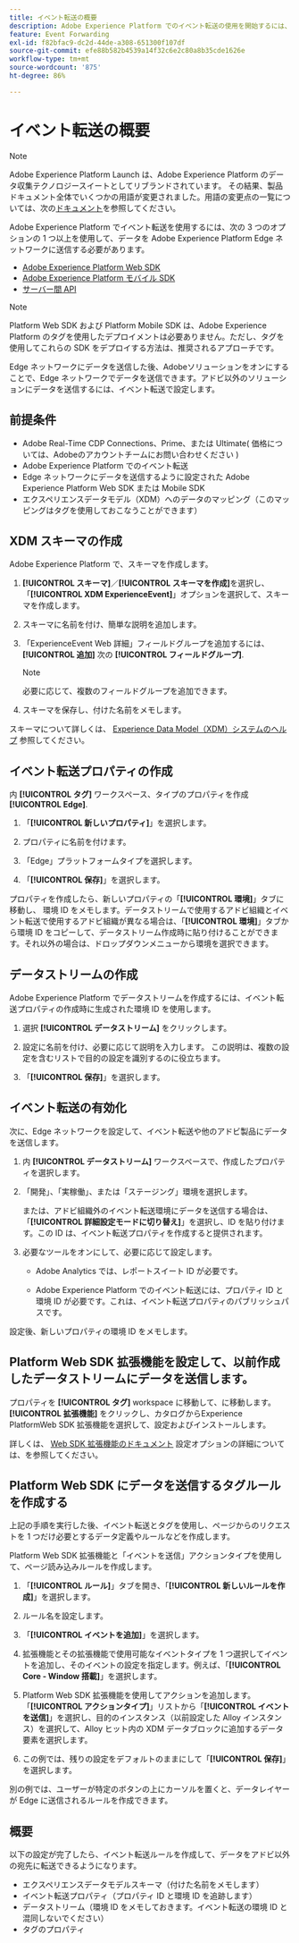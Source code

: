 ```yaml
---
title: イベント転送の概要
description: Adobe Experience Platform でのイベント転送の使用を開始するには、このステップバイステップのチュートリアルに従ってください。
feature: Event Forwarding
exl-id: f82bfac9-dc2d-44de-a308-651300f107df
source-git-commit: efe88b582b4539a14f32c6e2c80a8b35cde1626e
workflow-type: tm+mt
source-wordcount: '875'
ht-degree: 86%

---
```


# イベント転送の概要

>[!NOTE]
>
>Adobe Experience Platform Launch は、Adobe Experience Platform のデータ収集テクノロジースイートとしてリブランドされています。 その結果、製品ドキュメント全体でいくつかの用語が変更されました。用語の変更点の一覧については、次の[ドキュメント](../../term-updates.md)を参照してください。

Adobe Experience Platform でイベント転送を使用するには、次の 3 つのオプションの 1 つ以上を使用して、データを Adobe Experience Platform Edge ネットワークに送信する必要があります。

* [Adobe Experience Platform Web SDK](../../extensions/client/web-sdk/overview.md)
* [Adobe Experience Platform モバイル SDK](https://sdkdocs.com)
* [サーバー間 API](https://experienceleague.adobe.com/docs/audience-manager/user-guide/api-and-sdk-code/dcs/dcs-apis/dcs-s2s.html?lang=ja)

>[!NOTE]
>Platform Web SDK および Platform Mobile SDK は、Adobe Experience Platform のタグを使用したデプロイメントは必要ありません。ただし、タグを使用してこれらの SDK をデプロイする方法は、推奨されるアプローチです。

Edge ネットワークにデータを送信した後、Adobeソリューションをオンにすることで、Edge ネットワークでデータを送信できます。アドビ以外のソリューションにデータを送信するには、イベント転送で設定します。

## 前提条件

* Adobe Real-Time CDP Connections、Prime、または Ultimate( 価格については、Adobeのアカウントチームにお問い合わせください )
* Adobe Experience Platform でのイベント転送
* Edge ネットワークにデータを送信するように設定された Adobe Experience Platform Web SDK または Mobile SDK
* エクスペリエンスデータモデル（XDM）へのデータのマッピング（このマッピングはタグを使用しておこなうことができます）

## XDM スキーマの作成

Adobe Experience Platform で、スキーマを作成します。

1. **[!UICONTROL スキーマ]**／**[!UICONTROL スキーマを作成]**&#x200B;を選択し、「**[!UICONTROL XDM ExperienceEvent]**」オプションを選択して、スキーマを作成します。

1. スキーマに名前を付け、簡単な説明を追加します。

1. 「ExperienceEvent Web 詳細」フィールドグループを追加するには、 **[!UICONTROL 追加]** 次の **[!UICONTROL フィールドグループ]**.

   >[!NOTE]
   >
   >必要に応じて、複数のフィールドグループを追加できます。

1. スキーマを保存し、付けた名前をメモします。

スキーマについて詳しくは、 [Experience Data Model（XDM）システムのヘルプ](https://experienceleague.adobe.com/docs/experience-platform/xdm/home.html?lang=ja) 参照してください。

## イベント転送プロパティの作成

内 **[!UICONTROL タグ]** ワークスペース、タイプのプロパティを作成 **[!UICONTROL Edge]**.

1. 「**[!UICONTROL 新しいプロパティ]**」を選択します。

1. プロパティに名前を付けます。

1. 「Edge」プラットフォームタイプを選択します。

1. 「**[!UICONTROL 保存]**」を選択します。

プロパティを作成したら、新しいプロパティの「**[!UICONTROL 環境]**」タブに移動し、
環境 ID をメモします。データストリームで使用するアドビ組織とイベント転送で使用するアドビ組織が異なる場合は、「**[!UICONTROL 環境]**」タブから環境 ID をコピーして、データストリーム作成時に貼り付けることができます。それ以外の場合は、ドロップダウンメニューから環境を選択できます。

## データストリームの作成

Adobe Experience Platform でデータストリームを作成するには、イベント転送プロパティの作成時に生成された環境 ID を使用します。

1. 選択 **[!UICONTROL データストリーム]** をクリックします。

1. 設定に名前を付け、必要に応じて説明を入力します。
この説明は、複数の設定を含むリストで目的の設定を識別するのに役立ちます。

1. 「**[!UICONTROL 保存]**」を選択します。

## イベント転送の有効化

次に、Edge ネットワークを設定して、イベント転送や他のアドビ製品にデータを送信します。

1. 内 **[!UICONTROL データストリーム]** ワークスペースで、作成したプロパティを選択します。

1. 「開発」、「実稼働」、または「ステージング」環境を選択します。

   または、アドビ組織外のイベント転送環境にデータを送信する場合は、「**[!UICONTROL 詳細設定モードに切り替え]**」を選択し、ID を貼り付けます。この ID は、イベント転送プロパティを作成すると提供されます。

1. 必要なツールをオンにして、必要に応じて設定します。

   * Adobe Analytics では、レポートスイート ID が必要です。

   * Adobe Experience Platform でのイベント転送には、プロパティ ID と環境 ID が必要です。これは、イベント転送プロパティのパブリッシュパスです。

設定後、新しいプロパティの環境 ID をメモします。

## Platform Web SDK 拡張機能を設定して、以前作成したデータストリームにデータを送信します。

プロパティを **[!UICONTROL タグ]** workspace に移動して、に移動します。 **[!UICONTROL 拡張機能]** をクリックし、カタログからExperience PlatformWeb SDK 拡張機能を選択して、設定およびインストールします。

詳しくは、 [Web SDK 拡張機能のドキュメント](../../extensions/client/web-sdk/overview.md) 設定オプションの詳細については、を参照してください。

## Platform Web SDK にデータを送信するタグルールを作成する

上記の手順を実行した後、イベント転送とタグを使用し、ページからのリクエストを 1 つだけ必要とするデータ定義やルールなどを作成します。

Platform Web SDK 拡張機能と「イベントを送信」アクションタイプを使用して、ページ読み込みルールを作成します。

1. 「**[!UICONTROL ルール]**」タブを開き、「**[!UICONTROL 新しいルールを作成]**」を選択します。

1. ルール名を設定します。

1. 「**[!UICONTROL イベントを追加]**」を選択します。

1. 拡張機能とその拡張機能で使用可能なイベントタイプを 1 つ選択してイベントを追加し、そのイベントの設定を指定します。例えば、「**[!UICONTROL Core - Window 搭載]**」を選択します。

1. Platform Web SDK 拡張機能を使用してアクションを追加します。「**[!UICONTROL アクションタイプ]**」リストから「**[!UICONTROL イベントを送信]**」を選択し、目的のインスタンス（以前設定した Alloy インスタンス）を選択して、Alloy ヒット内の XDM データブロックに追加するデータ要素を選択します。

1. この例では、残りの設定をデフォルトのままにして「**[!UICONTROL 保存]**」を選択します。

別の例では、ユーザーが特定のボタンの上にカーソルを置くと、データレイヤーが Edge に送信されるルールを作成できます。

## 概要

以下の設定が完了したら、イベント転送ルールを作成して、データをアドビ以外の宛先に転送できるようになります。

* エクスペリエンスデータモデルスキーマ（付けた名前をメモします）
* イベント転送プロパティ（プロパティ ID と環境 ID を追跡します）
* データストリーム（環境 ID をメモしておきます。イベント転送の環境 ID と混同しないでください）
* タグのプロパティ
